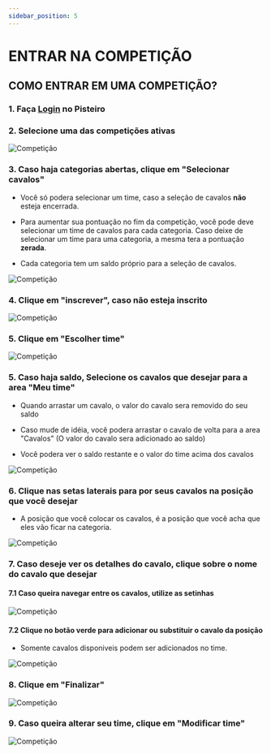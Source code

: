 ```yaml
---
sidebar_position: 5
---
```


# ENTRAR NA COMPETIÇÃO

## COMO ENTRAR EM UMA COMPETIÇÃO?

### 1. Faça [Login](login.md) no Pisteiro

### 2. Selecione uma das competições ativas

![Competição](/img/Plataforma/competi1.png)

### 3. Caso haja categorias abertas, clique em "Selecionar cavalos"

- Você só podera selecionar um time, caso a seleção de cavalos **não** esteja encerrada.

- Para aumentar sua pontuação no fim da competição, você pode deve selecionar um time de cavalos para cada categoria. Caso deixe de selecionar um time para uma categoria, a mesma tera a pontuação **zerada**.

- Cada categoria tem um saldo próprio para a seleção de cavalos.

![Competição](/img/Plataforma/competi2.png)

### 4. Clique em "inscrever", caso não esteja inscrito

![Competição](/img/Plataforma/competi3.png)

### 5. Clique em "Escolher time"

![Competição](/img/Plataforma/competi4.png)

### 5. Caso haja saldo, Selecione os cavalos que desejar para a area "Meu time"

- Quando arrastar um cavalo, o valor do cavalo sera removido do seu saldo

- Caso mude de idéia, você podera arrastar o cavalo de volta para a area "Cavalos" (O valor do cavalo sera adicionado ao saldo)

- Você podera ver o saldo restante e o valor do time acima dos cavalos

![Competição](/img/Plataforma/competi5.png)

### 6. Clique nas setas laterais para por seus cavalos na posição que você desejar

- A posição que você colocar os cavalos, é a posição que você acha que eles vão ficar na categoria.

![Competição](/img/Plataforma/competi6.png)

### 7. Caso deseje ver os detalhes do cavalo, clique sobre o nome do cavalo que desejar

#### 7.1 Caso queira navegar entre os cavalos, utilize as setinhas

![Competição](/img/Plataforma/competi7.png)

#### 7.2 Clique no botão verde para adicionar ou substituir o cavalo da posição

- Somente cavalos disponiveis podem ser adicionados no time.

![Competição](/img/Plataforma/competi8.png)

### 8. Clique em "Finalizar"

![Competição](/img/Plataforma/competi9.png)

### 9. Caso queira alterar seu time, clique em "Modificar time"

![Competição](/img/Plataforma/competi10.png)